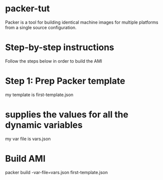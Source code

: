 # packer-tut
Packer is a tool for building identical machine images for multiple platforms from a single source configuration.
# Step-by-step instructions
Follow the steps below in order to build the AMI
# Step 1: Prep Packer template
my template is first-template.json
# supplies the values for all the dynamic variables 
my var file is vars.json
# Build AMI
packer build -var-file=vars.json first-template.json
